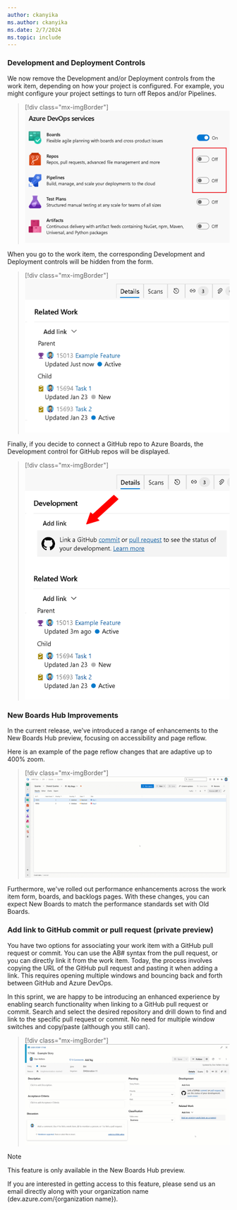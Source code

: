 ```yaml
---
author: ckanyika
ms.author: ckanyika
ms.date: 2/7/2024
ms.topic: include
---
```


### Development and Deployment Controls

We now remove the Development and/or Deployment controls from the work item, depending on how your project is configured. For example, you might configure your project settings to turn off Repos and/or Pipelines.

> [!div class="mx-imgBorder"]
> ![Screenshots of DevOps services.](../../media/234-boards-01.png "Screenshots of DevOps services.")

When you go to the work item, the corresponding Development and Deployment controls will be hidden from the form.

> [!div class="mx-imgBorder"]
> ![Screenshots of related work.](../../media/234-boards-02.png "Screenshots of related work.")

Finally, if you decide to connect a GitHub repo to Azure Boards, the Development control for GitHub repos will be displayed.

> [!div class="mx-imgBorder"]
> ![Screenshots of development control .](../../media/234-boards-03.png "Screenshots of development control .")

### New Boards Hub Improvements

In the current release, we've introduced a range of enhancements to the New Boards Hub preview, focusing on accessibility and page reflow.

Here is an example of the page reflow changes that are adaptive up to 400% zoom.

> [!div class="mx-imgBorder"]
> ![Gif to demo new boards hub improvements.](../../media/234-boards-01.gif "gif to demo new boards hub improvements")

Furthermore, we've rolled out performance enhancements across the work item form, boards, and backlogs pages. With these changes, you can expect New Boards to match the performance standards set with Old Boards.

### Add link to GitHub commit or pull request (private preview)

You have two options for associating your work item with a GitHub pull request or commit. You can use the AB# syntax from the pull request, or you can directly link it from the work item. Today, the process involves copying the URL of the GitHub pull request and pasting it when adding a link. This requires opening multiple windows and bouncing back and forth between GitHub and Azure DevOps.

In this sprint, we are happy to be introducing an enhanced experience by enabling search functionality when linking to a GitHub pull request or commit. Search and select the desired repository and drill down to find and link to the specific pull request or commit. No need for multiple window switches and copy/paste (although you still can).

> [!div class="mx-imgBorder"]
> ![Gif to demo add link.](../../media/234-boards-02.gif "gif to demo add link")

> [!NOTE] 
>This feature is only available in the New Boards Hub preview.

If you are interested in getting access to this feature, please send us an email directly along with your organization name (dev.azure.com/{organization name}).